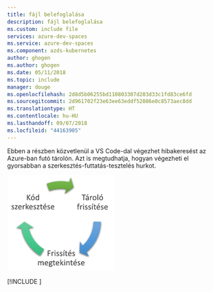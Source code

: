 ```yaml
---
title: fájl belefoglalása
description: fájl belefoglalása
ms.custom: include file
services: azure-dev-spaces
ms.service: azure-dev-spaces
ms.component: azds-kubernetes
author: ghogen
ms.author: ghogen
ms.date: 05/11/2018
ms.topic: include
manager: douge
ms.openlocfilehash: 2d8d5b06255bd110803307d203d33c1fd83ce6fd
ms.sourcegitcommit: 2d961702f23e63ee63eddf52086e0c8573aec8dd
ms.translationtype: HT
ms.contentlocale: hu-HU
ms.lasthandoff: 09/07/2018
ms.locfileid: "44163905"
---
```

Ebben a részben közvetlenül a VS Code-dal végezhet hibakeresést az Azure-ban futó tárolón. Azt is megtudhatja, hogyan végezheti el gyorsabban a szerkesztés-futtatás-tesztelés hurkot.

![](../media/common/edit-refresh-see.png)

[!INCLUDE [](see-troubleshooting.md)]